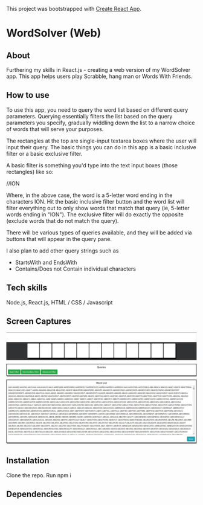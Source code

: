 This project was bootstrapped with [Create React App](https://github.com/facebook/create-react-app).

# WordSolver (Web)

## About

Furthering my skills in React.js - creating a web version of my WordSolver app.
This app helps users play Scrabble, hang man or Words With Friends.

## How to use

To use this app, you need to query the word list based on different query parameters. Querying essentially filters the list based on the 
query parameters you specify, gradually widdling down the list to a narrow choice of words that will serve your purposes.

The rectangles at the top are single-input textarea boxes where the user will input their query. The  basic things you can do in this app is a basic inclusive filter or a basic exclusive filter.

A basic filter is something you'd type into the text input boxes (those rectangles) like so:

//ION

Where, in the above case, the word is a 5-letter word ending in the characters ION. Hit the basic inclusive filter button and the word list will filter everything out to only show words that match that query (ie, 5-letter words ending in "ION"). The exclusive filter will do exactly the opposite (exclude words that do not match the query).

There will be various types of queries available, and they will be added via buttons that will appear in the query pane.

I also plan to add other query strings such as

- StartsWith and EndsWith
- Contains/Does not Contain individual characters

## Tech skills

Node.js,
React.js,
HTML / CSS / Javascript 

## Screen Captures
![Preliminary UI](https://github.com/davideastmond/wordsolver_web/blob/master/res/wordSolver.JPG?raw=true)

## Installation

Clone the repo.
Run npm i

## Dependencies
